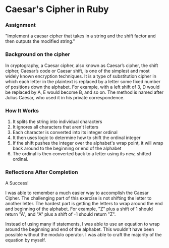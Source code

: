 # Caesar's Cipher in Ruby

### Assignment
"Implement a caesar cipher that takes in a string and the shift factor and then outputs the modified string."

### Background on the cipher

In cryptography, a Caesar cipher, also known as Caesar’s cipher, the shift cipher, Caesar’s code or Caesar shift, is one of the simplest and most widely known encryption techniques. It is a type of substitution cipher in which each letter in the plaintext is replaced by a letter some fixed number of positions down the alphabet. For example, with a left shift of 3, D would be replaced by A, E would become B, and so on. The method is named after Julius Caesar, who used it in his private correspondence.

### How It Works

1. It splits the string into individual characters
2. It ignores all characters that aren't letters
3. Each character is converted into its integer ordinal
4. It then uses logic to determine how to shift the ordinal integer
5. If the shift pushes the integer over the alphabet's wrap point, it will wrap back around to the beginning or end of the alphabet
6. The ordinal is then converted back to a letter using its new, shifted ordinal.

### Reflections After Completion

A Success!

I was able to remember a much easier way to accomplish the Caesar Cipher. The challenging part of this exercise is not shifting the letter to another letter. The hardest part is getting the letters to wrap around the end and beginning of the alphabet. For example, "Z" plus a shift of 1 should return "A", and "A" plus a shift of -1 should return "Z". 

Instead of using many if statements, I was able to use an equation to wrap around the beginning and end of the alphabet. This wouldn't have been possible without the modulo operator. I was able to craft the majority of the equation by myself.
